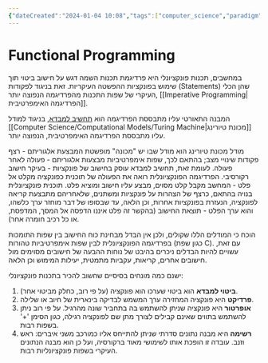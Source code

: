 ```yaml
---
{"dateCreated":"2024-01-04 10:08","tags":["computer_science","paradigm"],"pageDirection":"rtl","dg-publish":true,"permalink":"/computer-science/programming-concepts/programming-languages-principles/functional-programming/","dgPassFrontmatter":true}
---
```


# Functional Programming
במחשבים, תכנות פונקציונלי היא פרדיגמת תכנות השמה דגש על חישוב ביטוי תוך שימוש בפונקציות ההפשטה העיקריות. זאת בניגוד לפקודות (Statements) שהן הכלי העיקרי של שפות התכנות מהפרדיגמה הנפוצה יותר, [[Imperative Programming\|הפרדיגמה האימפרטיבית]]. 

המבנה התאורטי עליו מתבססת הפרדיגמה הוא [תחשיב למבדא](https://www.hamichlol.org.il/%D7%AA%D7%97%D7%A9%D7%99%D7%91_%D7%9C%D7%9E%D7%93%D7%90), בניגוד למודל [[Computer Science/Computational Models/Turing Machine\|מכונת טיורינג]] עליו מתבססת הפרדיגמה האימפרטיבית, הנפוצה יותר.

מודל מכונת טיורינג הוא מודל שבו יש "מכונה" מופשטת המבצעת אלגוריתם - רצף פקודות שינויי מצב; בהתאם לכך, שפות אימפרטיביות מבצעות אלגוריתם - פעולה לאחר פעולה. לעומת זאת, תחשיב למבדא עוסק בחישוב של פונקציות - בעיקר חישוב רקורסיבי. הפרדיגמה הפונקציונלית רואה את הפעולה של תוכנית כפונקציה מקלט אל פלט - המחשב מקבל קלט מסוים, מבצע עליו חישוב ומוציא פלט. תוכנית פונקציונלית בנויה בהתאם, כרצף של הצהרות על פונקציות ומשתנים, שלאחריהם מתבצעת קריאה לפונקציה, הנעזרת בפונקציות אחרות, וכן הלאה, עד שבסופו של דבר מוחזר ערך כלשהו, והוא ערך הפלט - תוצאת החישוב (בהקשר זה פלט איננו הדפסה אל המסך, המדפסת, או כל רכיב חומרה אחר).

הוכח כי המודלים הללו שקולים, ולכן אין הבדל מבחינת כוח החישוב בין שפות התומכות בפרדיגמה הפונקציונלית לבין שפות אימפרטיביות טהורות (כגון שפת C). עם זאת, עשויים להיות הבדלים ניכרים בהיבט של נוחות ההבעה של חישובים מסוימים מול חישובים אחרים, קריאות, עקביות מתמטית, יעילות המימוש וכן הלאה.

ישנם כמה מונחים בסיסיים שחשוב להכיר בתכנות פונקציונלי: 
1)  __ביטוי למבדא__ הוא ביטוי שערכו הוא פונקציה (על פי רוב, כחלק מביטוי אחר).
2)  __פרדיקט__ היא פונקציה המחזירה ערך המשמש לבדיקה בינארית של חיוב או שלילה.
3)  __אופרטור__ היא פונקציה שניתן להשתמש בה בתחביר שונה מהרגיל. על פי רוב ניתן להשתמש בתווים שאינם קבילים לצורך מתן שם לפונקציה רגילה, כגון הסימן '+' בשפות רבות.
4)  __רשימה__ היא מבנה נתונים סדרתי שניתן להתייחס אליו כמורכב משני איברים: ראש וזנב. עובדה זו הופכת אותו לשימושי מאוד ברקורסיה, ועל כן הוא מבנה הנתונים העיקרי בשפות פונקציונליות רבות.

